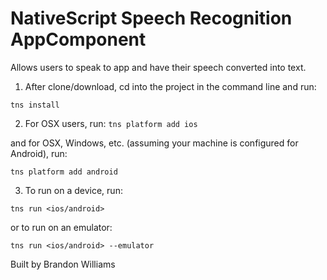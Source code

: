 # NativeScript Speech Recognition AppComponent

Allows users to speak to app and have their speech converted into text.

1. After clone/download, cd into the project in the command line and run:

```tns install```

2. For OSX users, run:
```tns platform add ios```

and for OSX, Windows, etc. (assuming your machine is configured for Android), run:

```tns platform add android```

3. To run on a device, run:

```tns run <ios/android>```

or to run on an emulator:

```tns run <ios/android> --emulator```

Built by Brandon Williams
